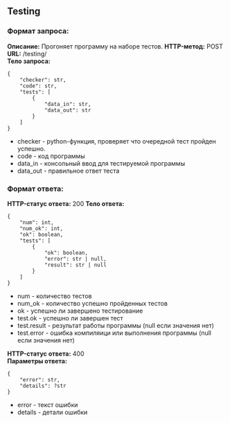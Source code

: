 ## Testing
### Формат запроса:
**Описание:** Прогоняет программу на наборе тестов.
**HTTP-метод:** POST   
**URL:** /testing/  
**Тело запроса:** 
```
{
    "checker": str,
    "code": str,
    "tests": [
        {
            "data_in": str,
            "data_out": str
        }
    ]
}
```
- checker - python-функция, проверяет что очередной тест пройден успешно.
- code - код программы
- data_in - консольный ввод для тестируемой программы
- data_out - правильное ответ теста

### Формат ответа:

**HTTP-статус ответа:** 200
**Тело ответа:**
```
{
    "num": int,
    "num_ok": int,
    "ok": boolean,
    "tests": [
        {
            "ok": boolean,
            "error": str | null,
            "result": str | null
        }
    ]
}
```
- num - количество тестов
- num_ok  - количество успешно пройденных тестов
- ok - успешно ли завершено тестирование
- test.ok - успешно ли завершен тест
- test.result - результат работы программы (null если значения нет)
- test.error -  ошибка компиляици или выполнения программы (null если значения нет)


**HTTP-статус ответа:** 400    
**Параметры ответа:**
```
{
    "error": str,
    "details": ?str
}
```
- error - текст ошибки
- details - детали ошибки